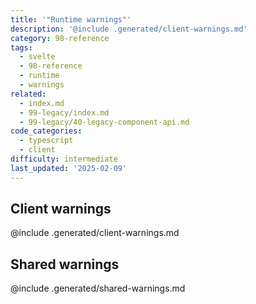 ```yaml
---
title: '"Runtime warnings"'
description: '@include .generated/client-warnings.md'
category: 98-reference
tags:
  - svelte
  - 98-reference
  - runtime
  - warnings
related:
  - index.md
  - 99-legacy/index.md
  - 99-legacy/40-legacy-component-api.md
code_categories:
  - typescript
  - client
difficulty: intermediate
last_updated: '2025-02-09'
---
```


## Client warnings

@include .generated/client-warnings.md

## Shared warnings

@include .generated/shared-warnings.md
